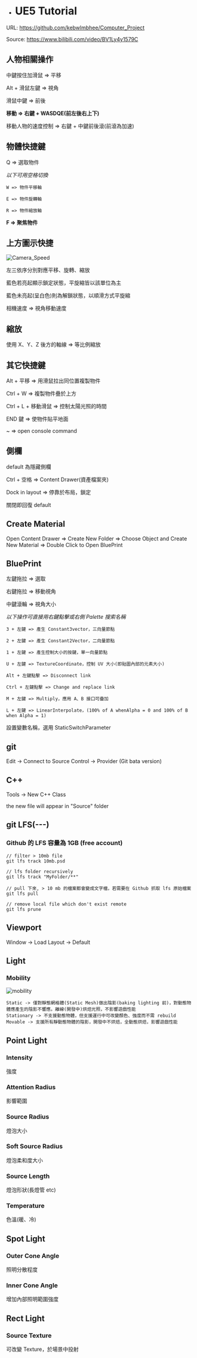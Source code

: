 * # UE5 Tutorial
URL: https://github.com/kebwlmbhee/Computer_Project

Source: https://www.bilibili.com/video/BV1Ly4y1579C

## 人物相關操作
中鍵按住加滑鼠 => 平移

Alt + 滑鼠左鍵 => 視角 

滑鼠中鍵 => 前後 

**移動 => 右鍵 + WASDQE(前左後右上下)**

移動人物的速度控制 => 右鍵 + 中鍵前後滾(前滾為加速)

## 物體快捷鍵
Q => 選取物件

*以下可用空格切換*
```
W => 物件平移軸

E => 物件旋轉軸

R => 物件縮放軸
```

**F => 聚焦物件**

## 上方圖示快捷
![Camera_Speed](Camera_Speed.png)
    
左三依序分別對應平移、旋轉、縮放

藍色若亮起顯示鎖定狀態，平旋縮皆以該單位為主

藍色未亮起(呈白色)則為解鎖狀態，以順滑方式平旋縮
    
相機速度 => 視角移動速度

## 縮放

使用 X、Y、Z 後方的軸線 => 等比例縮放

## 其它快捷鍵

Alt + 平移 => 用滑鼠拉出同位置複製物件

Ctrl + W => 複製物件疊於上方

Ctrl + L + 移動滑鼠 => 控制太陽光照的時間

END 鍵 => 使物件貼平地面

~ => open console command

## 側欄
default 為隱藏側欄

Ctrl + 空格 => Content Drawer(資產檔案夾)

Dock in layout => 停靠於布局，鎖定

關閉即回復 default

## Create Material
Open Content Drawer => Create New Folder => Choose Object and Create New Material => Double Click to Open BluePrint

## BluePrint
左鍵拖拉 => 選取

右鍵拖拉 => 移動視角

中鍵滾輪 => 視角大小

*以下操作可直接用右鍵點擊或右側 Palette 搜索名稱*
```
3 + 左鍵 => 產生 Constant3vector，三向量節點

2 + 左鍵 => 產生 Constant2Vector，二向量節點

1 + 左鍵 => 產生控制大小的按鍵，單一向量節點

U + 左鍵 => TextureCoordinate，控制 UV 大小(即貼圖內部的元素大小)

Alt + 左鍵點擊 => Disconnect link

Ctrl + 左鍵點擊 => Change and replace link

M + 左鍵 => Multiply，應用 A、B 接口可疊加

L + 左鍵 => LinearInterpolate，(100% of A whenAlpha = 0 and 100% of B when Alpha = 1)
```

設置變數名稱，選用 StaticSwitchParameter

## git

Edit -> Connect to Source Control -> Provider (Git bata version)

## C++

Tools -> New C++ Class

the new file will appear in "Source" folder

## git LFS(---)
### Github 的 LFS 容量為 1GB (free account)
```
// filter > 10mb file
git lfs track 10mb.psd

// lfs folder recursively
git lfs track "MyFolder/**"

// pull 下來, > 10 mb 的檔案都會變成文字檔，若需要在 Github 抓取 lfs 原始檔案
git lfs pull

// remove local file which don't exist remote
git lfs prune
```

## Viewport
Window -> Load Layout -> Default

## Light
### Mobility
![mobility](mobility.png)
```
Static -> 僅對靜態網格體(Static Mesh)做出陰影(baking lighting 前)，對動態物體應產生的陰影不響應。離線(開發中)烘焙光照，不影響遊戲性能
Stationary -> 不支援動態物體，但支援運行中可改變顏色、強度而不需 rebuild
Movable -> 支援所有靜動態物體的陰影，開發中不烘焙，全動態烘焙，影響遊戲性能
```
## Point Light
### Intensity
強度
### Attention Radius
影響範圍
### Source Radius
燈泡大小
### Soft Source Radius
燈泡柔和度大小
### Source Length
燈泡形狀(長燈管 etc)
### Temperature
色溫(暖、冷)

## Spot Light
### Outer Cone Angle
照明分散程度
### Inner Cone Angle
增加內部照明範圍強度

## Rect Light
### Source Texture
可改變 Texture，於場景中投射
